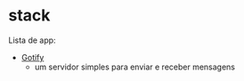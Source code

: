 # stack
Lista de app:

* [Gotify](https://gotify.net/)
  - um servidor simples para enviar e receber mensagens
